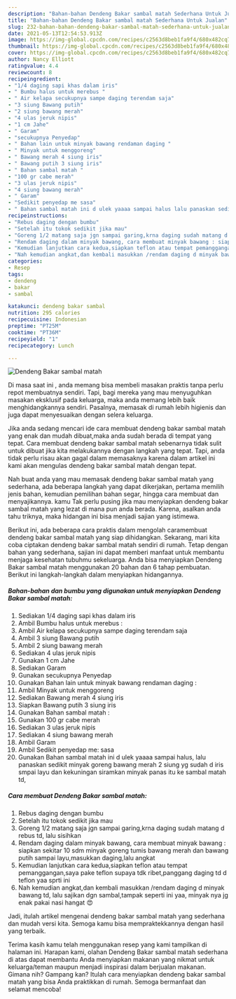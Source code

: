 ```yaml
---
description: "Bahan-bahan Dendeng Bakar sambal matah Sederhana Untuk Jualan"
title: "Bahan-bahan Dendeng Bakar sambal matah Sederhana Untuk Jualan"
slug: 232-bahan-bahan-dendeng-bakar-sambal-matah-sederhana-untuk-jualan
date: 2021-05-13T12:54:53.913Z
image: https://img-global.cpcdn.com/recipes/c2563d8beb1fa9f4/680x482cq70/dendeng-bakar-sambal-matah-foto-resep-utama.jpg
thumbnail: https://img-global.cpcdn.com/recipes/c2563d8beb1fa9f4/680x482cq70/dendeng-bakar-sambal-matah-foto-resep-utama.jpg
cover: https://img-global.cpcdn.com/recipes/c2563d8beb1fa9f4/680x482cq70/dendeng-bakar-sambal-matah-foto-resep-utama.jpg
author: Nancy Elliott
ratingvalue: 4.4
reviewcount: 8
recipeingredient:
- "1/4 daging sapi khas dalam iris"
- " Bumbu halus untuk merebus "
- " Air kelapa secukupnya sampe daging terendam saja"
- "3 siung Bawang putih"
- "2 siung bawang merah"
- "4 ulas jeruk nipis"
- "1 cm Jahe"
- " Garam"
- "secukupnya Penyedap"
- " Bahan lain untuk minyak bawang rendaman daging "
- " Minyak untuk menggoreng"
- " Bawang merah 4 siung iris"
- " Bawang putih 3 siung iris"
- " Bahan sambal matah "
- "100 gr cabe merah"
- "3 ulas jeruk nipis"
- "4 siung bawang merah"
- " Garam"
- "Sedikit penyedap me sasa"
- " Bahan sambal matah ini d ulek yaaaa sampai halus lalu panaskan sedikit minyak goreng bawang merah 2 siung yg sudah d iris smpai layu dan kekuningan siramkan minyak panas itu ke sambal matah td"
recipeinstructions:
- "Rebus daging dengan bumbu"
- "Setelah itu tokok sedikit jika mau"
- "Goreng 1/2 matang saja jgn sampai garing,krna daging sudah matang d rebus td, lalu sisihkan"
- "Rendam daging dalam minyak bawang, cara membuat minyak bawang : siapkan sekitar 10 sdm minyak goreng tumis bawang merah dan bawang putih sampai layu,masukkan daging,lalu angkat"
- "Kemudian lanjutkan cara kedua,siapkan teflon atau tempat pemanggangan,saya pake teflon supaya tdk ribet,panggang daging td d teflon yaa sprti ini"
- "Nah kemudian angkat,dan kembali masukkan /rendam daging d minyak bawang td, lalu sajikan dgn sambal,tampak seperti ini yaa, minyak nya jg enak pakai nasi hangat 😍"
categories:
- Resep
tags:
- dendeng
- bakar
- sambal

katakunci: dendeng bakar sambal 
nutrition: 295 calories
recipecuisine: Indonesian
preptime: "PT25M"
cooktime: "PT36M"
recipeyield: "1"
recipecategory: Lunch

---
```



![Dendeng Bakar sambal matah](https://img-global.cpcdn.com/recipes/c2563d8beb1fa9f4/680x482cq70/dendeng-bakar-sambal-matah-foto-resep-utama.jpg)

Di masa  saat ini , anda memang bisa membeli masakan praktis tanpa perlu repot membuatnya sendiri. Tapi, bagi mereka yang mau menyuguhkan masakan eksklusif pada keluarga, maka anda memang lebih baik menghidangkannya sendiri. Pasalnya, memasak di rumah lebih higienis dan juga dapat menyesuaikan dengan selera keluarga.

Jika anda sedang mencari ide cara membuat dendeng bakar sambal matah yang enak dan mudah dibuat,maka anda sudah berada di tempat yang tepat. Cara membuat dendeng bakar sambal matah  sebenarnya tidak sulit untuk dibuat jika kita melakukannya dengan langkah yang tepat. Tapi, anda tidak perlu risau akan gagal dalam memasaknya 
karena dalam artikel ini kami akan mengulas dendeng bakar sambal matah dengan tepat.  



Nah buat anda yang mau memasak dendeng bakar sambal matah yang sederhana, ada beberapa langkah yang dapat dikerjakan, pertama memilih jenis bahan, kemudian pemilihan bahan segar, hingga cara membuat dan menyajikannya. kamu Tak perlu pusing jika mau menyiapkan dendeng bakar sambal matah yang lezat di mana pun anda berada. Karena, asalkan anda  tahu triknya, maka hidangan ini bisa menjadi sajian yang istimewa.

Berikut ini, ada beberapa cara praktis  dalam mengolah caramembuat dendeng bakar sambal matah yang siap dihidangkan. Sekarang, mari kita coba ciptakan dendeng bakar sambal matah sendiri di rumah. Tetap dengan bahan yang sederhana, sajian ini dapat memberi manfaat untuk membantu menjaga kesehatan tubuhmu sekeluarga. Anda bisa menyiapkan Dendeng Bakar sambal matah menggunakan 20 bahan dan 6 tahap pembuatan. Berikut ini langkah-langkah dalam menyiapkan hidangannya.

<!--inarticleads1-->

##### Bahan-bahan dan bumbu yang digunakan untuk menyiapkan Dendeng Bakar sambal matah:

1. Sediakan 1/4 daging sapi khas dalam iris
1. Ambil  Bumbu halus untuk merebus :
1. Ambil  Air kelapa secukupnya sampe daging terendam saja
1. Ambil 3 siung Bawang putih
1. Ambil 2 siung bawang merah
1. Sediakan 4 ulas jeruk nipis
1. Gunakan 1 cm Jahe
1. Sediakan  Garam
1. Gunakan secukupnya Penyedap
1. Gunakan  Bahan lain untuk minyak bawang rendaman daging :
1. Ambil  Minyak untuk menggoreng
1. Sediakan  Bawang merah 4 siung iris
1. Siapkan  Bawang putih 3 siung iris
1. Gunakan  Bahan sambal matah :
1. Gunakan 100 gr cabe merah
1. Sediakan 3 ulas jeruk nipis
1. Sediakan 4 siung bawang merah
1. Ambil  Garam
1. Ambil Sedikit penyedap me: sasa
1. Gunakan  Bahan sambal matah ini d ulek yaaaa sampai halus, lalu panaskan sedikit minyak goreng bawang merah 2 siung yg sudah d iris smpai layu dan kekuningan siramkan minyak panas itu ke sambal matah td,




<!--inarticleads2-->

##### Cara membuat Dendeng Bakar sambal matah:

1. Rebus daging dengan bumbu
1. Setelah itu tokok sedikit jika mau
1. Goreng 1/2 matang saja jgn sampai garing,krna daging sudah matang d rebus td, lalu sisihkan
1. Rendam daging dalam minyak bawang, cara membuat minyak bawang : siapkan sekitar 10 sdm minyak goreng tumis bawang merah dan bawang putih sampai layu,masukkan daging,lalu angkat
1. Kemudian lanjutkan cara kedua,siapkan teflon atau tempat pemanggangan,saya pake teflon supaya tdk ribet,panggang daging td d teflon yaa sprti ini
1. Nah kemudian angkat,dan kembali masukkan /rendam daging d minyak bawang td, lalu sajikan dgn sambal,tampak seperti ini yaa, minyak nya jg enak pakai nasi hangat 😍




Jadi, itulah artikel mengenai  dendeng bakar sambal matah  yang sederhana dan mudah versi kita. Semoga kamu bisa mempraktekkannya dengan hasil yang terbaik. 

Terima kasih kamu telah menggunakan resep yang kami tampilkan di halaman ini. Harapan kami, olahan  Dendeng Bakar sambal matah sederhana di atas dapat membantu Anda menyiapkan makanan yang nikmat untuk keluarga/teman maupun menjadi inspirasi dalam berjualan makanan. Gimana nih? Gampang kan? Itulah cara menyiapkan dendeng bakar sambal matah yang bisa Anda praktikkan di rumah. Semoga bermanfaat dan selamat mencoba!

